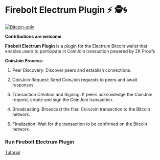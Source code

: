 # Firebolt Electrum Plugin ⚡ 🕵️🌀

[![Bitcoin-only](https://img.shields.io/badge/bitcoin-only-FF9900?logo=bitcoin)](https://twentyone.world)

**Contributions are welcome**

**Firebolt Electrum Plugin** is a plugin for the Electrum Bitcoin wallet that enables users to participate in CoinJoin transaction powered by ZK Proofs

**CoinJoin Process:**

 1. Peer Discovery: Discover peers and establish connections.
 
 2. CoinJoin Request: Send CoinJoin requests to peers and await responses.
 
 3. Transaction Creation and Signing: If peers acknowledge the CoinJoin request, create and sign the CoinJoin transaction.
    
 4. Broadcasting: Broadcast the final CoinJoin transaction to the Bitcoin network.

 5. Finalization: Wait for the transaction to be confirmed on the Bitcoin network.


### Run Firebolt Electrum Plugin

[Tutorial](https://github.com/AreaLayer/firebolt-electrum/blob/main/docs/tutorial.md)

